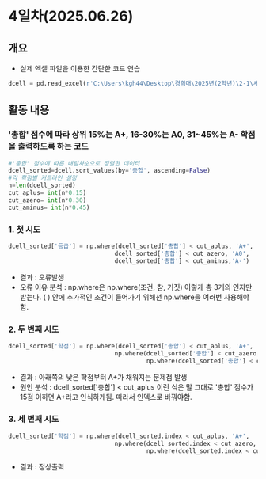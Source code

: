 # 4일차(2025.06.26)
## 개요
- 실제 엑셀 파일을 이용한 간단한 코드 연습
```python
dcell = pd.read_excel(r'C:\Users\kgh44\Desktop\경희대\2025년(2학년)\2-1\세포생물학1\중간고사.xlsx')
```
## 활동 내용
### '총합' 점수에 따라 상위 15%는 A+, 16-30%는 A0, 31~45%는 A- 학점을 출력하도록 하는 코드
```python
#'총합' 점수에 따른 내림차순으로 정렬한 데이터
dcell_sorted=dcell.sort_values(by='총합', ascending=False)
#각 학점별 커트라인 설정
n=len(dcell_sorted)
cut_aplus= int(n*0.15)
cut_azero= int(n*0.30)
cut_aminus= int(n*0.45)
```
### 1. 첫 시도
```python
dcell_sorted['등급'] = np.where(dcell_sorted['총합'] < cut_aplus, 'A+',
                              dcell_sorted['총합'] < cut_azero, 'A0',
                              dcell_sorted['총합'] < cut_aminus,'A-')
```
- 결과 : 오류발생
- 오류 이유 분석
: np.where은 np.where(조건, 참, 거짓) 이렇게 총 3개의 인자만 받는다. ( ) 안에 추가적인 조건이 들어가기 위해선 np.where을 여러번 사용해야함.

### 2. 두 번째 시도
```python
dcell_sorted['학점'] = np.where(dcell_sorted['총합'] < cut_aplus, 'A+',
                              np.where(dcell_sorted['총합'] < cut_azero, 'A0',
                                       np.where(dcell_sorted['총합'] < cut_aminus, 'A-','B')))
```
- 결과 : 아래쪽의 낮은 학점부터 A+가 채워지는 문제점 발생
- 원인 분석 : dcell_sorted['총합'] < cut_aplus 이런 식은 말 그대로 '총합' 점수가 15점 이하면 A+라고 인식하게됨. 따라서 인덱스로 바꿔야함.

### 3. 세 번째 시도
```python
dcell_sorted['학점'] = np.where(dcell_sorted.index < cut_aplus, 'A+',
                              np.where(dcell_sorted.index < cut_azero, 'A0',
                                       np.where(dcell_sorted.index < cut_aminus, 'A-','B')))
```
- 결과 : 정상출력
